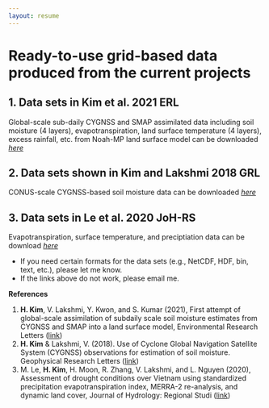 ```yaml
---
layout: resume
---
```

# Ready-to-use grid-based data produced from the current projects

## 1. Data sets in Kim et al. 2021 ERL
Global-scale sub-daily CYGNSS and SMAP assimilated data including soil moisture (4 layers), evapotranspiration, land surface temperature (4 layers), excess rainfall, etc. from Noah-MP land surface model can be downloaded _[here](https://app.globus.org/file-manager?origin_id=bd60aa96-df2e-11eb-8325-45cc1b8ccd4a&origin_path=%2F)_

## 2. Data sets shown in Kim and Lakshmi 2018 GRL
CONUS-scale CYGNSS-based soil moisture data can be downloaded _[here]()_

## 3. Data sets in Le et al. 2020 JoH-RS
Evapotranspiration, surface temperature, and preciptiation data can be download _[here]()_

- If you need certain formats for the data sets (e.g., NetCDF, HDF, bin, text, etc.), please let me know.
- If the links above do not work, please email me.

__References__
1. __H. Kim__, V. Lakshmi, Y. Kwon, and S. Kumar (2021), First attempt of global-scale assimilation of subdaily scale soil moisture estimates from CYGNSS and SMAP into a land surface model, Environmental Research Letters ([link](https://iopscience.iop.org/article/10.1088/1748-9326/ac0ddf))
2. __H. Kim__ & Lakshmi, V. (2018). Use of Cyclone Global Navigation Satellite System (CYGNSS) observations for estimation of soil moisture. Geophysical Research Letters ([link](https://agupubs.onlinelibrary.wiley.com/doi/full/10.1029/2018GL078923))
3. M. Le, __H. Kim__, H. Moon, R. Zhang, V. Lakshmi, and L. Nguyen (2020), Assessment of drought conditions over Vietnam using standardized precipitation evapotranspiration index, MERRA-2 re-analysis, and dynamic land cover, Journal of Hydrology: Regional Studi ([link](https://www.sciencedirect.com/science/article/pii/S221458182030241X))
